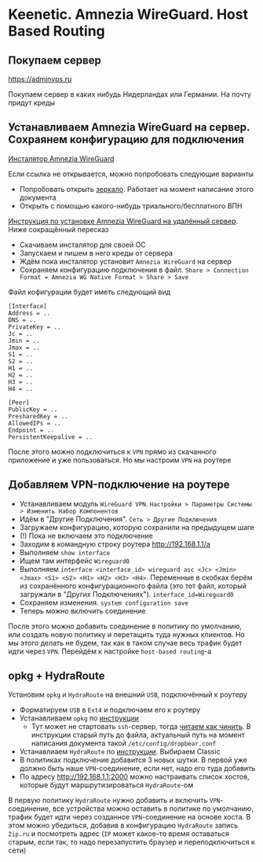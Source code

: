 # Keenetic. Amnezia WireGuard. Host Based Routing

## Покупаем сервер

https://adminvps.ru

Покупаем сервер в каких нибудь Нидерландах или Германии. На почту придут креды

## Устанавливаем Amnezia WireGuard на сервер. Сохраянем конфигурацию для подключения

[Инсталятор Amnezia WireGuard](https://amnezia.org/en/downloads)

Если ссылка не открывается, можно попробовать следующие варианты

- Попробовать открыть [зеркало](https://storage.googleapis.com/amnezia/amnezia.org). Работает на момент написание этого документа
- Открыть с помощью какого-нибудь триального/бесплатного ВПН

[Инструкция по установке Amnezia WireGuard на удалённый сервер](https://docs.amnezia.org/ru/documentation/instructions/install-vpn-on-server). Ниже сокращённый пересказ

- Скачиваем инсталятор для своей ОС
- Запускаем и пишем в него креды от сервера
- Ждём пока инсталятор установит `Amnezia WireGuard` на сервер
- Сохраняем конфигурацию подключения в файл. `Share > Connection Format = Amnezia WG Native Format > Share > Save`

Файл кофигурации будет иметь следующий вид

```
[Interface]
Address = ..
DNS = ..
PrivateKey = ..
Jc = ..
Jmin = ..
Jmax = ..
S1 = ..
S2 = ..
H1 = ..
H2 = ..
H3 = ..
H4 = ..

[Peer]
PublicKey = ..
PresharedKey = ..
AllowedIPs = ..
Endpoint = ..
PersistentKeepalive = ..
```

После этого можно подключиться к `VPN` прямо из скачанного приложение и уже пользоваться. Но мы настроим `VPN` на роутере

## Добавляем VPN-подключение на роутере

- Устанавливаем модуль `WireGuard VPN`. `Настройки > Параметры Системы > Изменить Набор Компонентов`
- Идём в "Другие Подключения". `Сеть > Другие Подключения`
- Загружаем конфигурацию, которую сохранили на предыдущем шаге
- (!) Пока не включаем это подключение
- Заходим в командную строку роутера http://192.168.1.1/a
- Выполняем `show interface`
- Ищем там интерфейс `Wireguard0`
- Выполняем `interface <interface_id> wireguard asc <Jc> <Jmin> <Jmax> <S1> <S2> <H1> <H2> <H3> <H4>`. Переменные в скобках берём из сохранённого конфигурационного файла (это тот файл, который загружали в "Других Подключениях"). `interface_id=Wireguard0`
- Сохраняем изменения. `system configuration save`
- Теперь можно включить соединение

После этого можно добавить соединение в политику по умолчанию, или создать новую политику и перетащить туда нужных клиентов. Но мы этого делать не будем, так как в таком случае весь трафик будет идти через `VPN`. Перейдём к настройке `host-based routing`-а

## opkg + HydraRoute

Установим `opkg` и `HydraRoute` на внешний `USB`, подключённый к роутеру

- Форматируем `USB` в `Ext4` и подключаем его к роутеру
- Устанавливаем `opkg` по [инструкции](https://help.keenetic.com/hc/ru/articles/360021214160-Установка-системы-пакетов-репозитория-Entware-на-USB-накопитель)
  - Тут может не стартовать `ssh`-сервер, тогда [читаем как чинить](https://forum.keenetic.ru/topic/6012-работа-с-entware-при-обновлениях-прошивки-keenetic/). В инструкции старый путь до файла, актуальный путь на момент написания документа такой `/etc/config/dropbear.conf`
- Устанавлиаем `HydraRoute` по [инструкции](https://github.com/Ground-Zerro/HydraRoute). Выбираем Classic
- В политиках подключение добавится 3 новых шутки. В первой уже должно быть наше `VPN`-соединение, если нет, надо его туда добавить
- По адресу http://192.168.1.1:2000 можно настраивать список хостов, которые будут маршрутизироваться `HydraRoute`-ом

В первую политику `HydraRoute` нужно добавить и включить `VPN`-соединение, все устройства можно оставить в политике по умолчанию, трафик будет идти через созданное `VPN`-соединение на основе хоста. В этом можно убедиться, добавив в конфигурацию `HydraRoute` запись `2ip.ru` и посмотреть адрес (`IP` может какое-то время оставаться старым, если так, то надо перезапустить браузер и переподключиться к сети)



